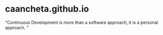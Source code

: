# caancheta.github.io
"Continuous Development is more than a software approach, it is a personal approach. "
